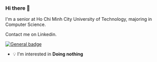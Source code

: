 <!--
Here are some ideas to get you started:

- 🔭 I’m currently working on ...
- 🌱 I’m currently learning ...
- 👯 I’m looking to collaborate on ...
- 🤔 I’m looking for help with ...
- 💬 Ask me about ...
- 📫 How to reach me: ...
- 😄 Pronouns: ...
- ⚡ Fun fact: ...
-->

### Hi there 👋 

I'm a senior at Ho Chi Minh City University of Technology, majoring in Computer Science.

Contact me on Linkedin.

[![General badge](https://img.shields.io/badge/toanpvm322-0077B5?style=for-the-badge&logo=linkedin&logoColor=white)](https://www.linkedin.com/in/toanpvm322/)

- :bulb: I'm interested in **Doing nothing**
<!-- ### My skills include -->

<!-- <p align="left"> -->
<!-- 	<img title="Hadoop" src="https://raw.githubusercontent.com/Thomas-George-T/Thomas-George-T/master/assets/hadoop.svg" width="70" height="40" /> -->
<!-- 	<img title="Spark" src="https://raw.githubusercontent.com/Thomas-George-T/Thomas-George-T/master/assets/apache_spark.svg" width="80" height="40" /> -->
<!-- 	<img title="Scala" src="https://raw.githubusercontent.com/Thomas-George-T/Thomas-George-T/master/assets/scala.svg" width="40" height="40" /> -->
<!-- 	<img title="Python" src="https://raw.githubusercontent.com/Thomas-George-T/Thomas-George-T/master/assets/python.svg" width="40" height="40" /> -->
<!--   <img title="Laravel" src="" width="80" height="40" /> -->
<!--   <img title="PHP" src="" width="80" height="40" /> -->
<!--   <img title="NodeJS" src="" width="80" height="40" /> -->
<!-- 	<img title="Git" src="https://raw.githubusercontent.com/Thomas-George-T/Thomas-George-T/master/assets/git.svg" width="70" height="40" /> -->
<!-- </p> -->


